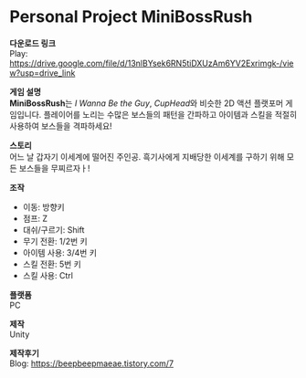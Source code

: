 # Personal Project MiniBossRush

**다운로드 링크**</br>
Play: https://drive.google.com/file/d/13nlBYsek6RN5tiDXUzAm6YV2Exrimgk-/view?usp=drive_link

**게임 설명**</br>
**MiniBossRush**는 *I Wanna Be the Guy*, *CupHead*와 비슷한 2D 액션 플랫포머 게임입니다.
플레이어를 노리는 수많은 보스들의 패턴을 간파하고 아이템과 스킬을 적절히 사용하여 보스들을 격파하세요!

**스토리**</br>
어느 날 갑자기 이세계에 떨어진 주인공. 흑기사에게 지배당한 이세계를 구하기 위해 모든 보스들을 무찌르자ㅏ!

**조작**</br>
- 이동: 방향키</br>
- 점프: Z</br>
- 대쉬/구르기: Shift</br>
- 무기 전환: 1/2번 키</br>
- 아이템 사용: 3/4번 키</br>
- 스킬 전환: 5번 키</br>
- 스킬 사용: Ctrl</br>

**플랫폼**</br>
PC

**제작**</br>
Unity

**제작후기**</br>
Blog: https://beepbeepmaeae.tistory.com/7
